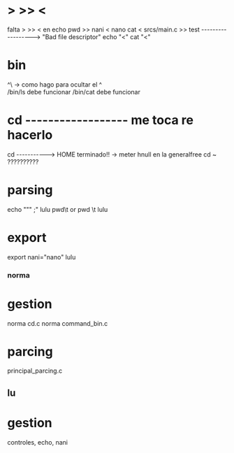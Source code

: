 # > >> <
falta > >> < en echo
pwd >> nani < nano
cat < srcs/main.c >> test ------------------> "Bad file descriptor"
echo "<"
cat "<"

# bin
^\ -> como hago para ocultar el ^\
/bin/ls debe funcionar
/bin/cat debe funcionar

# cd ------------------ me toca re hacerlo
cd -----------> HOME terminado!! -> meter hnull en la generalfree
cd ~ ??????????

# parsing
echo """                   ;"	lulu
pwd\t or pwd \t					lulu
# export
export nani="nano"				lulu


###				norma
# gestion 
norma cd.c
norma command_bin.c
# parcing
principal_parcing.c

## lu
# gestion
 controles, echo, nani
